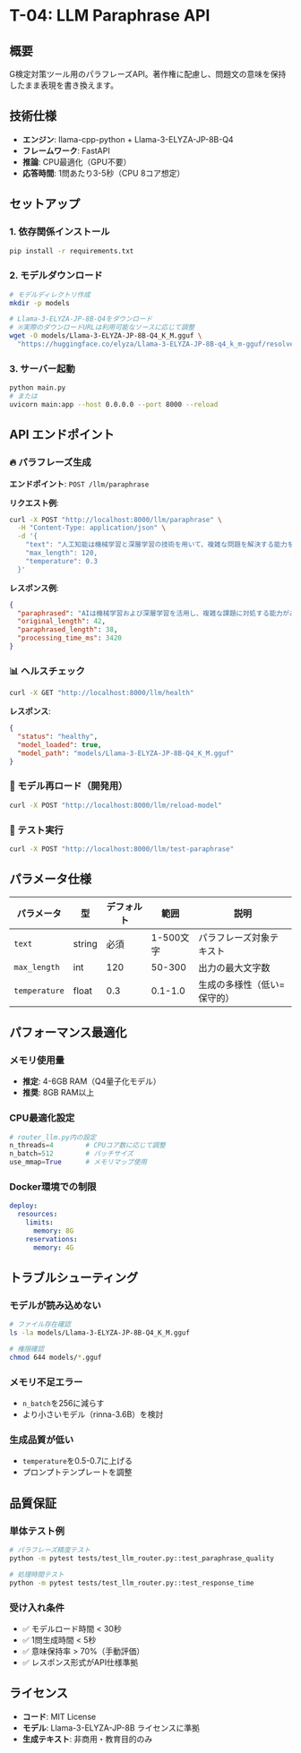 # T-04: LLM Paraphrase API

## 概要

G検定対策ツール用のパラフレーズAPI。著作権に配慮し、問題文の意味を保持したまま表現を書き換えます。

## 技術仕様

- **エンジン**: llama-cpp-python + Llama-3-ELYZA-JP-8B-Q4
- **フレームワーク**: FastAPI
- **推論**: CPU最適化（GPU不要）
- **応答時間**: 1問あたり3-5秒（CPU 8コア想定）

## セットアップ

### 1. 依存関係インストール

```bash
pip install -r requirements.txt
```

### 2. モデルダウンロード

```bash
# モデルディレクトリ作成
mkdir -p models

# Llama-3-ELYZA-JP-8B-Q4をダウンロード
# ※実際のダウンロードURLは利用可能なソースに応じて調整
wget -O models/Llama-3-ELYZA-JP-8B-Q4_K_M.gguf \
  "https://huggingface.co/elyza/Llama-3-ELYZA-JP-8B-q4_k_m-gguf/resolve/main/llama-3-elyza-jp-8b-q4_k_m.gguf"
```

### 3. サーバー起動

```bash
python main.py
# または
uvicorn main:app --host 0.0.0.0 --port 8000 --reload
```

## API エンドポイント

### 🔥 パラフレーズ生成

**エンドポイント**: `POST /llm/paraphrase`

**リクエスト例**:
```bash
curl -X POST "http://localhost:8000/llm/paraphrase" \
  -H "Content-Type: application/json" \
  -d '{
    "text": "人工知能は機械学習と深層学習の技術を用いて、複雑な問題を解決する能力を持っています。",
    "max_length": 120,
    "temperature": 0.3
  }'
```

**レスポンス例**:
```json
{
  "paraphrased": "AIは機械学習および深層学習を活用し、複雑な課題に対処する能力があります。",
  "original_length": 42,
  "paraphrased_length": 38,
  "processing_time_ms": 3420
}
```

### 📊 ヘルスチェック

```bash
curl -X GET "http://localhost:8000/llm/health"
```

**レスポンス**:
```json
{
  "status": "healthy",
  "model_loaded": true,
  "model_path": "models/Llama-3-ELYZA-JP-8B-Q4_K_M.gguf"
}
```

### 🔄 モデル再ロード（開発用）

```bash
curl -X POST "http://localhost:8000/llm/reload-model"
```

### 🧪 テスト実行

```bash
curl -X POST "http://localhost:8000/llm/test-paraphrase"
```

## パラメータ仕様

| パラメータ | 型 | デフォルト | 範囲 | 説明 |
|------------|-----|-----------|------|------|
| `text` | string | 必須 | 1-500文字 | パラフレーズ対象テキスト |
| `max_length` | int | 120 | 50-300 | 出力の最大文字数 |
| `temperature` | float | 0.3 | 0.1-1.0 | 生成の多様性（低い=保守的） |

## パフォーマンス最適化

### メモリ使用量
- **推定**: 4-6GB RAM（Q4量子化モデル）
- **推奨**: 8GB RAM以上

### CPU最適化設定
```python
# router_llm.py内の設定
n_threads=4        # CPUコア数に応じて調整
n_batch=512        # バッチサイズ
use_mmap=True      # メモリマップ使用
```

### Docker環境での制限
```yaml
deploy:
  resources:
    limits:
      memory: 8G
    reservations:
      memory: 4G
```

## トラブルシューティング

### モデルが読み込めない
```bash
# ファイル存在確認
ls -la models/Llama-3-ELYZA-JP-8B-Q4_K_M.gguf

# 権限確認
chmod 644 models/*.gguf
```

### メモリ不足エラー
- `n_batch`を256に減らす
- より小さいモデル（rinna-3.6B）を検討

### 生成品質が低い
- `temperature`を0.5-0.7に上げる
- プロンプトテンプレートを調整

## 品質保証

### 単体テスト例
```bash
# パラフレーズ精度テスト
python -m pytest tests/test_llm_router.py::test_paraphrase_quality

# 処理時間テスト  
python -m pytest tests/test_llm_router.py::test_response_time
```

### 受け入れ条件
- ✅ モデルロード時間 < 30秒
- ✅ 1問生成時間 < 5秒
- ✅ 意味保持率 > 70%（手動評価）
- ✅ レスポンス形式がAPI仕様準拠

## ライセンス

- **コード**: MIT License
- **モデル**: Llama-3-ELYZA-JP-8B ライセンスに準拠
- **生成テキスト**: 非商用・教育目的のみ